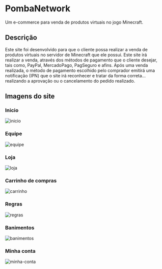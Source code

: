 # PombaNetwork

Um e-commerce para venda de produtos virtuais no jogo Minecraft.

## Descrição

Este site foi desenvolvido para que o cliente possa realizar a venda de produtos virtuais no servidor de Minecraft que ele possui. Este site irá realizar a venda, através dos métodos de pagamento que o cliente desejar, tais como, PayPal, MercadoPago, PagSeguro e afins. Após uma venda realizada, o método de pagamento escolhido pelo comprador emitirá uma notificação (IPN) que o site irá reconhecer e tratar da forma correta... realizando a aprovação ou o cancelamento do pedido realizado.

## Imagens do site

### Inicio

![inicio](https://user-images.githubusercontent.com/59984020/132455716-48dc791e-0cb1-4f39-a70b-2c55b94665b6.png)

### Equipe

![equipe](https://user-images.githubusercontent.com/59984020/132455720-c9924987-b5cd-4150-8b50-f11670e14425.png)

### Loja

![loja](https://user-images.githubusercontent.com/59984020/132455726-84a95ffe-8a78-4a4c-b26c-a017042aa0d7.png)

### Carrinho de compras

![carrinho](https://user-images.githubusercontent.com/59984020/132455746-f3f917ca-a432-4ce8-9142-5c938522e521.png)

### Regras

![regras](https://user-images.githubusercontent.com/59984020/132455757-d3468808-2794-4562-ae65-b46012acb423.png)

### Banimentos

![banimentos](https://user-images.githubusercontent.com/59984020/132455811-6db431be-2350-4358-ada1-4749fd48cc30.png)

### Minha conta

![minha-conta](https://user-images.githubusercontent.com/59984020/132455825-ff8563b3-787c-411e-ac3e-cccae5ff0248.png)
